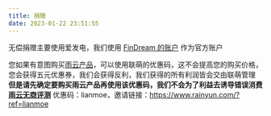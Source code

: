 ```yaml
---
title: 捐赠
date: 2023-01-22 23:51:55
---
```


无偿捐赠主要使用爱发电，我们使用 [FinDream 的账户](https://afdian.net/a/findream) 作为官方账户

您如果有意图购买[雨云产品](https://www.rainyun.com/home)，可以使用联萌的优惠码，这不会提高您的购买价格，您会获得五元优惠券，我们会获得反利，我们获得的所有利润皆会交由联萌管理
**但是请先确定要购买雨云产品再使用该优惠码，我们不会为了利益去诱导错误消费 [雨云无商评测](/404)**
优惠码：lianmoe，邀请链接：https://www.rainyun.com/?ref=lianmoe